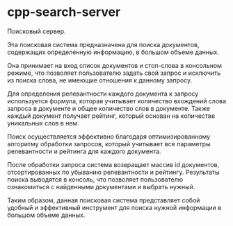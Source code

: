 # cpp-search-server
Поисковый сервер.

Эта поисковая система предназначена для поиска документов, содержащих определенную информацию, в большом объеме данных.

Она принимает на вход список документов и стоп-слова в консольном режиме, что позволяет пользователю задать свой запрос и исключить из поиска слова, не имеющие отношения к данному запросу.

Для определения релевантности каждого документа к запросу используется формула, которая учитывает количество вхождений слова запроса в документе и общее количество слов в документе. Также каждый документ получает рейтинг, который основан на количестве уникальных слов в нем.

Поиск осуществляется эффективно благодаря оптимизированному алгоритму обработки запросов, который учитывает все параметры релевантности и рейтинга для каждого документа.

После обработки запроса система возвращает массив id документов, отсортированных по убыванию релевантности и рейтингу. Результаты поиска выводятся в консоль, что позволяет пользователю ознакомиться с найденными документами и выбрать нужный.

Таким образом, данная поисковая система представляет собой удобный и эффективный инструмент для поиска нужной информации в большом объеме данных.
